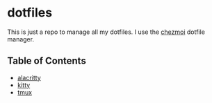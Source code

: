 # dotfiles

This is just a repo to manage all my dotfiles. I use the [chezmoi](https://www.chezmoi.io/) dotfile manager.

## Table of Contents

- [alacritty](/private_dot_config/alacritty)
- [kitty](/private_dot_config/kitty)
- [tmux](dot_tmux.conf)

